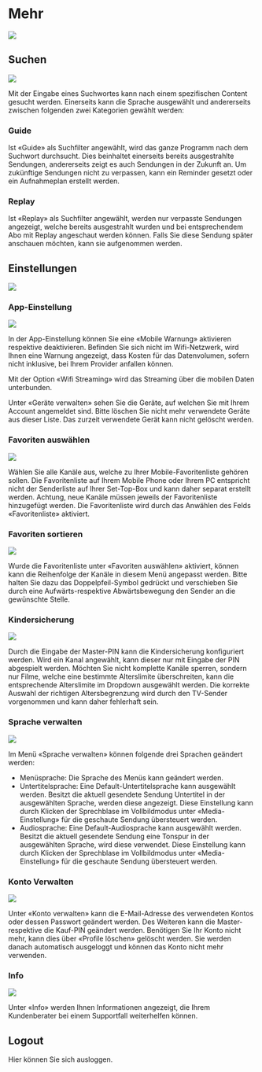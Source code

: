 # Mehr

![](../img/mobile/mehr.png)

## Suchen

![](../img/mobile/mehrSearch.png)

Mit der Eingabe eines Suchwortes kann nach einem spezifischen Content gesucht werden. Einerseits kann die Sprache ausgewählt und andererseits zwischen folgenden zwei Kategorien gewählt werden: 

### Guide

Ist «Guide» als Suchfilter angewählt, wird das ganze Programm nach dem Suchwort durchsucht. Dies beinhaltet einerseits bereits ausgestrahlte Sendungen, andererseits zeigt es auch Sendungen in der Zukunft an. Um zukünftige Sendungen nicht zu verpassen, kann ein Reminder gesetzt oder ein Aufnahmeplan erstellt werden.

### Replay

Ist «Replay» als Suchfilter angewählt, werden nur verpasste Sendungen angezeigt, welche bereits ausgestrahlt wurden und bei entsprechendem Abo mit Replay angeschaut werden können. Falls Sie diese Sendung später anschauen möchten, kann sie aufgenommen werden.

## Einstellungen

![](../img/mobile/mehrEinstellung.png)

### App-Einstellung

![](../img/mobile/mehrAppEinstellung.png)

In der App-Einstellung können Sie eine «Mobile Warnung» aktivieren respektive deaktivieren. Befinden Sie sich nicht im Wifi-Netzwerk, wird Ihnen eine Warnung angezeigt, dass Kosten für das Datenvolumen, sofern nicht inklusive, bei Ihrem Provider anfallen können.

Mit der Option «Wifi Streaming» wird das Streaming über die mobilen Daten unterbunden.

Unter «Geräte verwalten» sehen Sie die Geräte, auf welchen Sie mit Ihrem Account angemeldet sind. Bitte löschen Sie nicht mehr verwendete Geräte aus dieser Liste. Das zurzeit verwendete Gerät kann nicht gelöscht werden. 

### Favoriten auswählen

![](../img/mobile/mehrFav.png)

Wählen Sie alle Kanäle aus, welche zu Ihrer Mobile-Favoritenliste gehören sollen. Die Favoritenliste auf Ihrem Mobile Phone oder Ihrem PC entspricht nicht der Senderliste auf Ihrer Set-Top-Box und kann daher separat erstellt werden. Achtung, neue Kanäle müssen jeweils der Favoritenliste hinzugefügt werden. Die Favoritenliste wird durch das Anwählen des Felds «Favoritenliste» aktiviert. 

### Favoriten sortieren

![](../img/mobile/mehrFavSort.png)

Wurde die Favoritenliste unter «Favoriten auswählen» aktiviert, können kann die Reihenfolge der Kanäle in diesem Menü angepasst werden. Bitte halten Sie dazu das Doppelpfeil-Symbol gedrückt und verschieben Sie durch eine Aufwärts-respektive Abwärtsbewegung den Sender an die gewünschte Stelle.

### Kindersicherung

![](../img/mobile/mehrKindersicherheit.png)

Durch die Eingabe der Master-PIN kann die Kindersicherung konfiguriert werden. Wird ein Kanal angewählt, kann dieser nur mit Eingabe der PIN abgespielt werden. Möchten Sie nicht komplette Kanäle sperren, sondern nur Filme, welche eine bestimmte Alterslimite überschreiten, kann die entsprechende Alterslimite im Dropdown ausgewählt werden. Die korrekte Auswahl der richtigen Altersbegrenzung wird durch den TV-Sender vorgenommen und kann daher fehlerhaft sein. 

### Sprache verwalten

![](../img/mobile/mehrLanguage.png)

Im Menü «Sprache verwalten» können folgende drei Sprachen geändert werden:

- Menüsprache: Die Sprache des Menüs kann geändert werden.
- Untertitelsprache: Eine Default-Untertitelsprache kann ausgewählt werden. Besitzt die aktuell gesendete Sendung Untertitel in der ausgewählten Sprache, werden diese angezeigt. Diese Einstellung kann durch Klicken der Sprechblase im Vollbildmodus unter «Media-Einstellung» für die geschaute Sendung übersteuert werden.
- Audiosprache: Eine Default-Audiosprache kann ausgewählt werden. Besitzt die aktuell gesendete Sendung eine Tonspur in der ausgewählten Sprache, wird diese verwendet. Diese Einstellung kann durch Klicken der Sprechblase im Vollbildmodus unter «Media-Einstellung» für die geschaute Sendung übersteuert werden.

### Konto Verwalten

![](../img/mobile/mehrVerwaltung.png)

Unter «Konto verwalten» kann die E-Mail-Adresse des verwendeten Kontos oder dessen Passwort geändert werden. Des Weiteren kann die Master-respektive die Kauf-PIN geändert werden. Benötigen Sie Ihr Konto nicht mehr, kann dies über «Profile löschen» gelöscht werden. Sie werden danach automatisch ausgeloggt und können das Konto nicht mehr verwenden.

### Info

![](../img/mobile/mehrInfo.png)

Unter «Info» werden Ihnen Informationen angezeigt, die Ihrem Kundenberater bei einem Supportfall weiterhelfen können.

## Logout

Hier können Sie sich ausloggen.